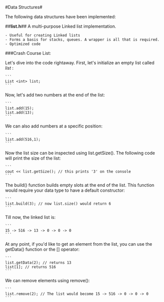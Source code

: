 #Data Structures#

The following data structures have been implemented:

##**list.h**##
A multi-purpose Linked list implementation.  

    - Useful for creating Linked lists  
    - Forms a basis for stacks, queues. A wrapper is all that is required.  
    - Optimized code

###Crash Course List:

Let's dive into the code rightaway. First, let's initialize an empty list called _list_ :

	```
	List <int> list;
	```

Now, let's add two numbers at the end of the list:

	```
	list.add(15);
	list.add(13);
	```

We can also add numbers at a specific position:

	```
	list.add(516,1);
	```

Now the list size can be inspected using list.getSize(). The following code will print the size of the list:

	```
	cout << list.getSize(); // this prints '3' on the console
	```

The build() function builds empty slots at the end of the list. This function would require your data type to have a default constructor:

	```
	list.build(3); // now list.size() would return 6
	```

Till now, the linked list is:

	```
	15 -> 516 -> 13 -> 0 -> 0 -> 0
	```

At any point, if you'd like to get an element from the list, you can use the getData() function or the [] operator:

	```
	list.getData(2); // returns 13
	list[1]; // returns 516
	```

We can remove elements using remove():

	```
	list.remove(2); // The list would become 15 -> 516 -> 0 -> 0 -> 0
	```
